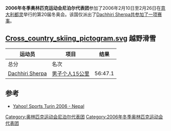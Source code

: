 **2006年冬季奥林匹克运动会尼泊尔代表团**参加了2006年2月10日至2月26日在[意大利](../Page/意大利.md "wikilink")[都灵](../Page/都灵.md "wikilink")举行的第20届冬奥会。该国仅派出了[Dachhiri
Sherpa共参加了一项赛事](https://zh.wikipedia.org/wiki/Dachhiri_Sherpa "wikilink")。

## [Cross_country_skiing_pictogram.svg](https://zh.wikipedia.org/wiki/File:Cross_country_skiing_pictogram.svg "fig:Cross_country_skiing_pictogram.svg") 越野滑雪

| 运动员                                                                         | 项目                                                                                   | 结果      |
| --------------------------------------------------------------------------- | ------------------------------------------------------------------------------------ | ------- |
| 总分                                                                          | 名次                                                                                   |         |
| [Dachhiri Sherpa](https://zh.wikipedia.org/wiki/Dachhiri_Sherpa "wikilink") | [男子个人15公里](https://zh.wikipedia.org/wiki/2006年冬季奥林匹克运动会越野滑雪比赛_–_男子个人15公里 "wikilink") | 56:47.1 |

## 参考

  - [Yahoo\! Sports Turin 2006 -
    Nepal](https://web.archive.org/web/20121021012310/http://sports.yahoo.com/olympics/torino2006/athletes?lname=all&country=npl)

[Category:奥林匹克运动会尼泊尔代表团](https://zh.wikipedia.org/wiki/Category:奥林匹克运动会尼泊尔代表团 "wikilink")
[Category:2006年冬季奥林匹克运动会代表团](https://zh.wikipedia.org/wiki/Category:2006年冬季奥林匹克运动会代表团 "wikilink")